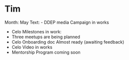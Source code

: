 # Tim

Month: May
Text: - DDEP media Campaign in works
- Celo Milestones in work:
- Three meetups are being planned
- Celo Onboarding doc Almost ready (awaiting feedback)
- Celo Video in works
- Mentorship Program coming soon